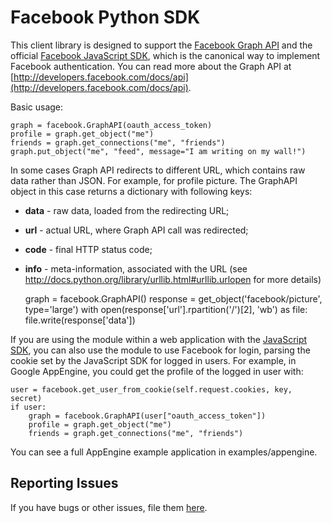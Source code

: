 Facebook Python SDK
====

This client library is designed to support the
[Facebook Graph API](http://developers.facebook.com/docs/api) and the official
[Facebook JavaScript SDK](http://github.com/facebook/connect-js), which is
the canonical way to implement Facebook authentication. You can read more
about the Graph API at [http://developers.facebook.com/docs/api](http://developers.facebook.com/docs/api).

Basic usage:

    graph = facebook.GraphAPI(oauth_access_token)
    profile = graph.get_object("me")
    friends = graph.get_connections("me", "friends")
    graph.put_object("me", "feed", message="I am writing on my wall!")

In some cases Graph API redirects to different URL, which contains raw data
rather than JSON. For example, for profile picture. The GraphAPI object
in this case returns a dictionary with following keys:

 * **data** - raw data, loaded from the redirecting URL;
 * **url** - actual URL, where Graph API call was redirected;
 * **code** - final HTTP status code;
 * **info** - meta-information, associated with the URL (see http://docs.python.org/library/urllib.html#urllib.urlopen for more details)

    graph = facebook.GraphAPI()
    response = get_object('facebook/picture', type='large')
    with open(response['url'].rpartition('/')[2], 'wb') as file:
        file.write(response['data'])

If you are using the module within a web application with the
[JavaScript SDK](http://github.com/facebook/connect-js), you can also use the
module to use Facebook for login, parsing the cookie set by the JavaScript SDK
for logged in users. For example, in Google AppEngine, you could get the
profile of the logged in user with:

    user = facebook.get_user_from_cookie(self.request.cookies, key, secret)
    if user:
        graph = facebook.GraphAPI(user["oauth_access_token"])
        profile = graph.get_object("me")
        friends = graph.get_connections("me", "friends")

You can see a full AppEngine example application in examples/appengine.

Reporting Issues
--------

If you have bugs or other issues, file them [here][issues].

[issues]: http://bugs.developers.facebook.net/enter_bug.cgi?product=SDKs

